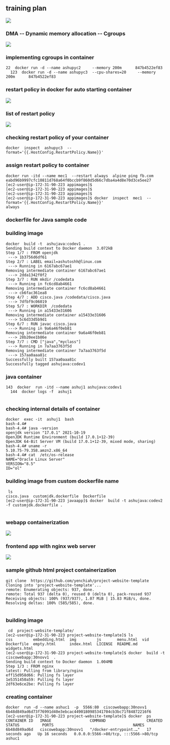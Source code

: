 ## training plan 

<img src="plan.png">

### DMA -- Dynamic memory allocation -- Cgroups 

<img src="cg.png">

### implementing cgroups in container 

```
22  docker run -d --name ashupyc2     --memory 200m      847b4522ef83
  123  docker run -d --name ashupyc3  --cpu-shares=20     --memory 200m      847b4522ef83
```

### restart policy in docker for auto starting container 

<img src="restart.png">

### list of restart policy 

<img src="list.png">

### checking restart policy of your container 

```
docker  inspect  ashupyc3  --format='{{.HostConfig.RestartPolicy.Name}}'
```

### assign restart policy to container 

```
docker run -itd --name mec1  --restart always  alpine ping fb.com 
eabd96b9997cfc10811d768a64f0bccb9f860d5d66c7dba4a4d8e70d3ce5ee27
[ec2-user@ip-172-31-90-223 appimages]$ 
[ec2-user@ip-172-31-90-223 appimages]$ 
[ec2-user@ip-172-31-90-223 appimages]$ 
[ec2-user@ip-172-31-90-223 appimages]$ docker  inspect  mec1  --format='{{.HostConfig.RestartPolicy.Name}}'
always

```

### dockerfile for Java sample code 

### building image 
```
docker  build -t  ashujava:codev1 . 
Sending build context to Docker daemon  3.072kB
Step 1/7 : FROM openjdk
 ---> 1b3756d6df61
Step 2/7 : LABEL email=ashutoshh@linux.com
 ---> Running in 6167abc67ae1
Removing intermediate container 6167abc67ae1
 ---> 2dda1342f0f2
Step 3/7 : RUN mkdir /codedata
 ---> Running in fc6cd8ab4661
Removing intermediate container fc6cd8ab4661
 ---> cb6fac361ea8
Step 4/7 : ADD cisco.java /codedata/cisco.java
 ---> 7dfbf9c06019
Step 5/7 : WORKDIR  /codedata
 ---> Running in a15433e31606
Removing intermediate container a15433e31606
 ---> 5c6d33d5b9d1
Step 6/7 : RUN javac cisco.java
 ---> Running in 9a6a46f0eb81
Removing intermediate container 9a6a46f0eb81
 ---> 28b20ee1b86e
Step 7/7 : CMD ["java","myclass"]
 ---> Running in 7a7aa3763f5d
Removing intermediate container 7a7aa3763f5d
 ---> 157aa0aaa81c
Successfully built 157aa0aaa81c
Successfully tagged ashujava:codev1

```

### java container 
```
143  docker  run -itd --name ashuj1 ashujava:codev1
  144  docker logs -f  ashuj1
 
```

### checking internal details of container 

```
docker  exec -it  ashuj1  bash 
bash-4.4# 
bash-4.4# java -version 
openjdk version "17.0.1" 2021-10-19
OpenJDK Runtime Environment (build 17.0.1+12-39)
OpenJDK 64-Bit Server VM (build 17.0.1+12-39, mixed mode, sharing)
bash-4.4# uname -r
5.10.75-79.358.amzn2.x86_64
bash-4.4# cat  /etc/os-release 
NAME="Oracle Linux Server"
VERSION="8.5"
ID="ol"

```

### building image from custom dockerfile name 

```
 ls
cisco.java  customjdk.dockerfile  Dockerfile
[ec2-user@ip-172-31-90-223 javaapp]$ docker  build -t ashujava:codev2 -f customjdk.dockerfile .


```

### webapp containerization 

<img src="appcont.png">

### frontend app with nginx web server 

<img src="nginx.png">

### sample github html project containerization 

```
git clone  https://github.com/yenchiah/project-website-template
Cloning into 'project-website-template'...
remote: Enumerating objects: 937, done.
remote: Total 937 (delta 0), reused 0 (delta 0), pack-reused 937
Receiving objects: 100% (937/937), 1.07 MiB | 15.83 MiB/s, done.
Resolving deltas: 100% (585/585), done.


```

### building image 

```
 cd  project-website-template/
[ec2-user@ip-172-31-90-223 project-website-template]$ ls
css         embedding.html  img         js       menu.html  vid
Dockerfile  empty.html      index.html  LICENSE  README.md  widgets.html
[ec2-user@ip-172-31-90-223 project-website-template]$ docker  build -t  ciscowebapp:30novv1  . 
Sending build context to Docker daemon  1.004MB
Step 1/3 : FROM nginx
latest: Pulling from library/nginx
eff15d958d66: Pulling fs layer 
1e5351450a59: Pulling fs layer 
2df63e6ce2be: Pulling fs layer 

```

### creating container 

```
docker  run -d --name ashuc1  -p  5566:80  ciscowebapp:30novv1
6b48d849ad6d73f76991d40e3ebcac4490180985341704cb3bc71f84872216f6
[ec2-user@ip-172-31-90-223 project-website-template]$ docker  ps
CONTAINER ID   IMAGE                 COMMAND                  CREATED          STATUS          PORTS                                   NAMES
6b48d849ad6d   ciscowebapp:30novv1   "/docker-entrypoint.…"   17 seconds ago   Up 16 seconds   0.0.0.0:5566->80/tcp, :::5566->80/tcp   ashuc1

```






